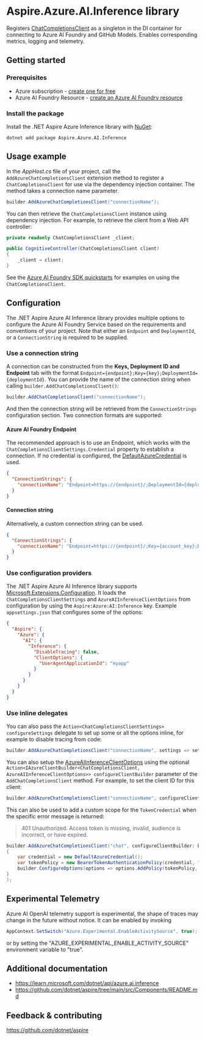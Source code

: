 # Aspire.Azure.AI.Inference library

Registers [ChatCompletionsClient](https://learn.microsoft.com/dotnet/api/azure.ai.inference.chatcompletionsclient) as a singleton in the DI container for connecting to Azure AI Foundry and GitHub Models. Enables corresponding metrics, logging and telemetry.

## Getting started

### Prerequisites

- Azure subscription - [create one for free](https://azure.microsoft.com/free/)
- Azure AI Foundry Resource - [create an Azure AI Foundry resource](https://learn.microsoft.com/azure/ai-foundry/how-to/develop/sdk-overview?tabs=sync&pivots=programming-language-csharp)

### Install the package

Install the .NET Aspire Azure Inference library with [NuGet](https://www.nuget.org):

```dotnetcli
dotnet add package Aspire.Azure.AI.Inference
```

## Usage example

In the _AppHost.cs_ file of your project, call the `AddAzureChatCompletionsClient` extension method to register a `ChatCompletionsClient` for use via the dependency injection container. The method takes a connection name parameter.

```csharp
builder.AddAzureChatCompletionsClient("connectionName");
```

You can then retrieve the `ChatCompletionsClient` instance using dependency injection. For example, to retrieve the client from a Web API controller:

```csharp
private readonly ChatCompletionsClient _client;

public CognitiveController(ChatCompletionsClient client)
{
    _client = client;
}
```

See the [Azure AI Foundry SDK quickstarts](https://learn.microsoft.com/azure/ai-foundry/how-to/develop/sdk-overview) for examples on using the `ChatCompletionsClient`.

## Configuration

The .NET Aspire Azure AI Inference library provides multiple options to configure the Azure AI Foundry Service based on the requirements and conventions of your project. Note that either an `Endpoint` and `DeploymentId`, or a `ConnectionString` is required to be supplied.

### Use a connection string

A connection can be constructed from the __Keys, Deployment ID and Endpoint__ tab with the format `Endpoint={endpoint};Key={key};DeploymentId={deploymentId}`. You can provide the name of the connection string when calling `builder.AddChatCompletionsClient()`:

```csharp
builder.AddChatCompletionsClient("connectionName");
```

And then the connection string will be retrieved from the `ConnectionStrings` configuration section. Two connection formats are supported:

#### Azure AI Foundry Endpoint

The recommended approach is to use an Endpoint, which works with the `ChatCompletionsClientSettings.Credential` property to establish a connection. If no credential is configured, the [DefaultAzureCredential](https://learn.microsoft.com/dotnet/api/azure.identity.defaultazurecredential) is used.

```json
{
  "ConnectionStrings": {
    "connectionName": "Endpoint=https://{endpoint}/;DeploymentId={deploymentName}"
  }
}
```

#### Connection string

Alternatively, a custom connection string can be used.

```json
{
  "ConnectionStrings": {
    "connectionName": "Endpoint=https://{endpoint}/;Key={account_key};DeploymentId={deploymentName}"
  }
}
```

### Use configuration providers

The .NET Aspire Azure AI Inference library supports [Microsoft.Extensions.Configuration](https://learn.microsoft.com/dotnet/api/microsoft.extensions.configuration). It loads the `ChatCompletionsClientSettings` and `AzureAIInferenceClientOptions` from configuration by using the `Aspire:Azure:AI:Inference` key. Example `appsettings.json` that configures some of the options:

```json
{
  "Aspire": {
    "Azure": {
      "AI": {
        "Inference": {
          "DisableTracing": false,
          "ClientOptions": {
            "UserAgentApplicationId": "myapp"
          }
        }
      }
    }
  }
}
```

### Use inline delegates

You can also pass the `Action<ChatCompletionsClientSettings> configureSettings` delegate to set up some or all the options inline, for example to disable tracing from code:

```csharp
builder.AddAzureChatCompletionsClient("connectionName", settings => settings.DisableTracing = true);
```

You can also setup the [AzureAIInferenceClientOptions](https://learn.microsoft.com/dotnet/api/azure.ai.inference.AzureAIInferenceClientOptions) using the optional `Action<IAzureClientBuilder<ChatCompletionsClient, AzureAIInferenceClientOptions>> configureClientBuilder` parameter of the `AddChatCompletionsClient` method. For example, to set the client ID for this client:

```csharp
builder.AddAzureChatCompletionsClient("connectionName", configureClientBuilder: builder => builder.ConfigureOptions(options => options.NetworkTimeout = TimeSpan.FromSeconds(2)));
```

This can also be used to add a custom scope for the `TokenCredential` when the specific error message is returned:

> 401 Unauthorized. Access token is missing, invalid, audience is incorrect, or have expired.

```csharp
builder.AddAzureChatCompletionsClient("chat", configureClientBuilder: builder =>
{
    var credential = new DefaultAzureCredential();
    var tokenPolicy = new BearerTokenAuthenticationPolicy(credential, "https://cognitiveservices.azure.us/.default");
    builder.ConfigureOptions(options => options.AddPolicy(tokenPolicy, HttpPipelinePosition.PerRetry));
}
);
```

## Experimental Telemetry

Azure AI OpenAI telemetry support is experimental, the shape of traces may change in the future without notice.
It can be enabled by invoking

```c#
AppContext.SetSwitch("Azure.Experimental.EnableActivitySource", true);
```

or by setting the "AZURE_EXPERIMENTAL_ENABLE_ACTIVITY_SOURCE" environment variable to "true".

## Additional documentation

* https://learn.microsoft.com/dotnet/api/azure.ai.inference
* https://github.com/dotnet/aspire/tree/main/src/Components/README.md

## Feedback & contributing

https://github.com/dotnet/aspire
